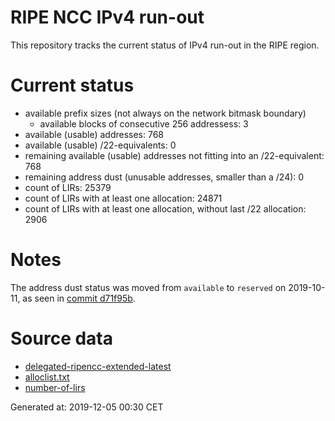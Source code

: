 # RIPE NCC IPv4 run-out
This repository tracks the current status of IPv4 run-out in the RIPE region.

# Current status
- available prefix sizes (not always on the network bitmask boundary)
  - available blocks of consecutive 256 addressess: 3
- available (usable) addresses: 768
- available (usable) /22-equivalents: 0
- remaining available (usable) addresses not fitting into an /22-equivalent: 768
- remaining address dust (unusable addresses, smaller than a /24): 0
- count of LIRs: 25379
- count of LIRs with at least one allocation: 24871
- count of LIRs with at least one allocation, without last /22 allocation: 2906

# Notes
The address dust status was moved from `available` to `reserved` on 2019-10-11, as seen in [commit d71f95b](https://github.com/zajdee/ripe-ncc-ipv4-runout/commit/d71f95b1f7c9f639556e395e4ad0f41e54834954).

# Source data
- [delegated-ripencc-extended-latest](https://ftp.ripe.net/pub/stats/ripencc/delegated-ripencc-extended-latest)
- [alloclist.txt](https://ftp.ripe.net/pub/stats/ripencc/membership/alloclist.txt)
- [number-of-lirs](https://labs.ripe.net/statistics/number-of-lirs)

Generated at: 2019-12-05 00:30 CET
